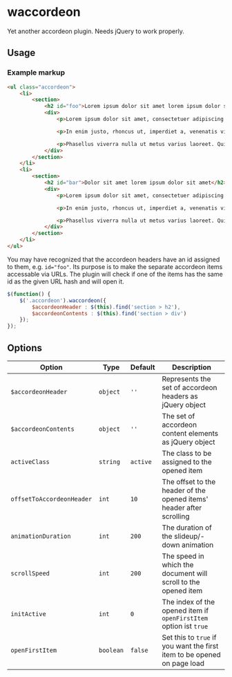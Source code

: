 waccordeon
==========

Yet another accordeon plugin. Needs jQuery to work properly.

## Usage

### Example markup

```html
<ul class="accordeon">
	<li>
		<section>
			<h2 id="foo">Lorem ipsum dolor sit amet lorem ipsum dolor sit amet</h2>
			<div>
				<p>Lorem ipsum dolor sit amet, consectetuer adipiscing elit. Aenean commodo ligula eget dolor. Aenean massa. Cum sociis natoque penatibus et magnis dis parturient montes, nascetur ridiculus mus. Donec quam felis, ultricies nec, pellentesque eu, pretium quis, sem. Nulla consequat massa quis enim. Donec pede justo, fringilla vel, aliquet nec, vulputate eget, arcu.</p>

				<p>In enim justo, rhoncus ut, imperdiet a, venenatis vitae, justo. Nullam dictum felis eu pede mollis pretium. Integer tincidunt. Cras dapibus. Vivamus elementum semper nisi. Aenean vulputate eleifend tellus. Aenean leo ligula, porttitor eu, consequat vitae, eleifend ac, enim. Aliquam lorem ante, dapibus in, viverra quis, feugiat a, tellus.</p>

				<p>Phasellus viverra nulla ut metus varius laoreet. Quisque rutrum. Aenean imperdiet. Etiam ultricies nisi vel augue. Curabitur ullamcorper ultricies nisi. Nam eget dui. Etiam rhoncus. Maecenas tempus, tellus eget condimentum rhoncus, sem quam semper libero, sit amet adipiscing sem neque sed ipsum. Nam quam nunc, blandit vel, luctus pulvinar, hendrerit id, lorem. Maecenas nec odio et ante tincidunt tempus. Donec vitae sapien ut libero venenatis faucibus. Nullam quis ante. Etiam sit amet orci eget eros faucibus tincidunt. Duis leo. Sed fringilla mauris sit amet nibh. Donec sodales sagittis magna. Sed consequat, leo eget bibendum sodales, augue velit cursus nunc,</p>
			</div>
		</section>
	</li>
	<li>
		<section>
			<h2 id="bar">Dolor sit amet lorem ipsum dolor sit amet</h2>
			<div>
				<p>Lorem ipsum dolor sit amet, consectetuer adipiscing elit. Aenean commodo ligula eget dolor. Aenean massa. Cum sociis natoque penatibus et magnis dis parturient montes, nascetur ridiculus mus. Donec quam felis, ultricies nec, pellentesque eu, pretium quis, sem. Nulla consequat massa quis enim. Donec pede justo, fringilla vel, aliquet nec, vulputate eget, arcu.</p>

				<p>In enim justo, rhoncus ut, imperdiet a, venenatis vitae, justo. Nullam dictum felis eu pede mollis pretium. Integer tincidunt. Cras dapibus. Vivamus elementum semper nisi. Aenean vulputate eleifend tellus. Aenean leo ligula, porttitor eu, consequat vitae, eleifend ac, enim. Aliquam lorem ante, dapibus in, viverra quis, feugiat a, tellus.</p>

				<p>Phasellus viverra nulla ut metus varius laoreet. Quisque rutrum. Aenean imperdiet. Etiam ultricies nisi vel augue. Curabitur ullamcorper ultricies nisi. Nam eget dui. Etiam rhoncus. Maecenas tempus, tellus eget condimentum rhoncus, sem quam semper libero, sit amet adipiscing sem neque sed ipsum. Nam quam nunc, blandit vel, luctus pulvinar, hendrerit id, lorem. Maecenas nec odio et ante tincidunt tempus. Donec vitae sapien ut libero venenatis faucibus. Nullam quis ante. Etiam sit amet orci eget eros faucibus tincidunt. Duis leo. Sed fringilla mauris sit amet nibh. Donec sodales sagittis magna. Sed consequat, leo eget bibendum sodales, augue velit cursus nunc,</p>
			</div>
		</section>
	</li>
</ul>
```

You may have recognized that the accordeon headers have an id assigned to them, e.g. ```id="foo"```. Its purpose is to make the separate accordeon items accessable via URLs. The plugin will check if one of the items has the same id as the given URL hash and will open it.

```js
$(function() {
	$('.accordeon').waccordeon({
		$accordeonHeader : $(this).find('section > h2'),
		$accordeonContents : $(this).find('section > div')
	});
});
```

## Options

| Option | Type | Default | Description |
| ------------- | ------------- | ------------- | ------------- |
| ```$accordeonHeader``` | ```object``` | ```''``` | Represents the set of accordeon headers as jQuery object |
| ```$accordeonContents``` | ```object``` | ```''``` | The set of accordeon content elements as jQuery object |
| ```activeClass``` | ```string``` | ```active``` | The class to be assigned to the opened item |
| ```offsetToAccordeonHeader``` | ```int``` | ```10``` | The offset to the header of the opened items' header after scrolling |
| ```animationDuration``` | ```int``` | ```200``` | The duration of the slideup/-down animation |
| ```scrollSpeed``` | ```int``` | ```200``` | The speed in which the document will scroll to the opened item |
| ```initActive``` | ```int``` | ```0``` | The index of the opened item if ```openFirstItem``` option ist ```true``` |
| ```openFirstItem``` | ```boolean``` | ```false``` | Set this to ```true``` if you want the first item to be opened on page load |
